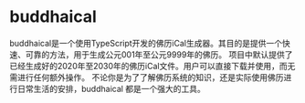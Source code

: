 # buddhaical
buddhaical是一个使用TypeScript开发的佛历iCal生成器。其目的是提供一个快速、可靠的方法，用于生成公元001年至公元9999年的佛历。 项目中默认提供了已经生成好的2020年至2030年的佛历iCal文件。用户可以直接下载并使用，而无需进行任何额外操作。 不论你是为了了解佛历系统的知识，还是实际使用佛历进行日常生活的安排，﻿buddhaical 都是一个强大的工具。
